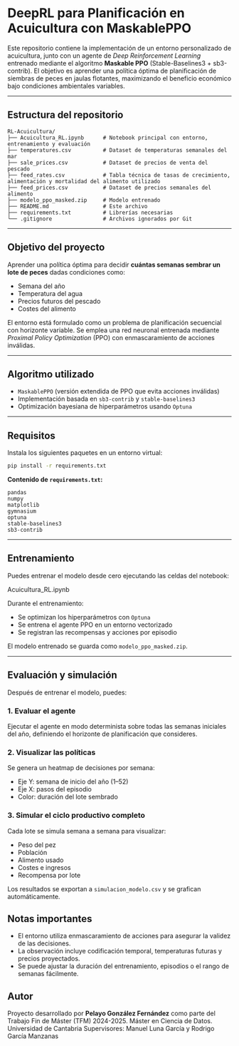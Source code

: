 # DeepRL para Planificación en Acuicultura con MaskablePPO

Este repositorio contiene la implementación de un entorno personalizado de acuicultura, junto con un agente de *Deep Reinforcement Learning* entrenado mediante el algoritmo **Maskable PPO** (Stable-Baselines3 + sb3-contrib). El objetivo es aprender una política óptima de planificación de siembras de peces en jaulas flotantes, maximizando el beneficio económico bajo condiciones ambientales variables.

---

## Estructura del repositorio

```
RL-Acuicultura/
├── Acuicultura_RL.ipynb      # Notebook principal con entorno, entrenamiento y evaluación
├── temperatures.csv          # Dataset de temperaturas semanales del mar
├── sale_prices.csv           # Dataset de precios de venta del pescado 
├── feed_rates.csv            # Tabla técnica de tasas de crecimiento, alimentación y mortalidad del alimento utilizado
├── feed_prices.csv           # Dataset de precios semanales del alimento
├── modelo_ppo_masked.zip     # Modelo entrenado  
├── README.md                 # Este archivo
├── requirements.txt          # Librerías necesarias
└── .gitignore                # Archivos ignorados por Git
```

---

## Objetivo del proyecto

Aprender una política óptima para decidir **cuántas semanas sembrar un lote de peces** dadas condiciones como:

- Semana del año
- Temperatura del agua
- Precios futuros del pescado
- Costes del alimento

El entorno está formulado como un problema de planificación secuencial con horizonte variable. Se emplea una red neuronal entrenada mediante *Proximal Policy Optimization* (PPO) con enmascaramiento de acciones inválidas.

---

## Algoritmo utilizado

- `MaskablePPO` (versión extendida de PPO que evita acciones inválidas)
- Implementación basada en `sb3-contrib` y `stable-baselines3`
- Optimización bayesiana de hiperparámetros usando `Optuna`

---

## Requisitos

Instala los siguientes paquetes en un entorno virtual:

```bash
pip install -r requirements.txt
```

**Contenido de `requirements.txt`:**

```
pandas
numpy
matplotlib
gymnasium
optuna
stable-baselines3
sb3-contrib
```

---

## Entrenamiento

Puedes entrenar el modelo desde cero ejecutando las celdas del notebook:

Acuicultura_RL.ipynb

Durante el entrenamiento:
- Se optimizan los hiperparámetros con `Optuna`
- Se entrena el agente PPO en un entorno vectorizado
- Se registran las recompensas y acciones por episodio

El modelo entrenado se guarda como `modelo_ppo_masked.zip`.

---

## Evaluación y simulación

Después de entrenar el modelo, puedes:

### 1. **Evaluar el agente**
Ejecutar el agente en modo determinista sobre todas las semanas iniciales del año, definiendo el horizonte de planificación que consideres.

### 2. **Visualizar las políticas**
Se genera un heatmap de decisiones por semana:

- Eje Y: semana de inicio del año (1–52)
- Eje X: pasos del episodio
- Color: duración del lote sembrado

### 3. **Simular el ciclo productivo completo**
Cada lote se simula semana a semana para visualizar:

- Peso del pez
- Población
- Alimento usado
- Costes e ingresos
- Recompensa por lote

Los resultados se exportan a `simulacion_modelo.csv` y se grafican automáticamente.

## Notas importantes

- El entorno utiliza enmascaramiento de acciones para asegurar la validez de las decisiones.
- La observación incluye codificación temporal, temperaturas futuras y precios proyectados.
- Se puede ajustar la duración del entrenamiento, episodios o el rango de semanas fácilmente.

## Autor

Proyecto desarrollado por **Pelayo González Fernández** como parte del Trabajo Fin de Máster (TFM) 2024-2025.
Máster en Ciencia de Datos.
Universidad de Cantabria
Supervisores: Manuel Luna García y Rodrigo García Manzanas 